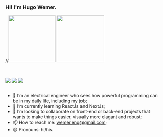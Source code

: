 ### Hi! I'm Hugo Wemer.

<div>
  <a href="https://github.com/hugo-wemer"></a>
  //<img height="150em" src="https://github-readme-stats.vercel.app/api?username=hugo-wemer&show_icons=true&theme=vue-dark&include_all_commits=true&count_private=true"/>
  <img height="150em" src="https://github-readme-stats.vercel.app/api/top-langs/?username=hugo-wemer&layout=compact&langs_count=7&theme=vue-dark"/>
</div>

  ##
  
  <div></br>
    <a href="https://instagram.com/wemerhugo" target="_blank"><img src="https://img.shields.io/badge/-Instagram-%233da379?style=for-the-badge&logo=instagram&logoColor=white" target="_blank"></a>
  <a href = "mailto:wemer.eng@gmail.com"><img src="https://img.shields.io/badge/-Gmail-3572a5?style=for-the-badge&logo=gmail&logoColor=white" target="_blank"></a>
  <a href="https://www.linkedin.com/in/hugo-wemer-961575145" target="_blank"><img src="https://img.shields.io/badge/-LinkedIn-273849?style=for-the-badge&logo=linkedin&logoColor=white" target="_blank"></a> 
  </div>
  
  ##
  
- 🔭 I’m an electrical engineer who sees how powerful programming can be in my daily life, including my job;
- 🌱 I’m currently learning ReactJs and NextJs;
- 👯 I’m looking to collaborate on front-end or back-end projects that wants to make things easier, visually more elagant and robust;
- 📫 How to reach me: wemer.eng@gmail.com;
- 😄 Pronouns: hi/his.

